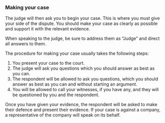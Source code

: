 ###  Making your case

The judge will then ask you to begin your case. This is where you must give
your side of the dispute. You should make your case as clearly as possible and
support it with the relevant evidence.

When speaking to the judge, be sure to address them as “Judge” and direct all
answers to them.

The procedure for making your case usually takes the following steps:

  1. You present your case to the court. 
  2. The judge will ask you questions which you should answer as best as you can. 
  3. The respondent will be allowed to ask you questions, which you should answer as best as you can and without starting an argument. 
  4. You will be allowed to call your witnesses, if you have any, and they will be questioned by you and the respondent. 

Once you have given your evidence, the respondent will be asked to make their
defence and present their evidence. If your case is against a company, a
representative of the company will speak on its behalf.
